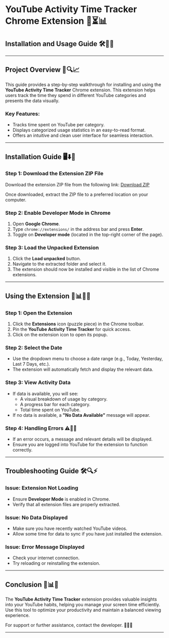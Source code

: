 # **YouTube Activity Time Tracker Chrome Extension** 🎥⏳📊

## **Installation and Usage Guide** 🛠️📌💡

---

## **Project Overview** 🚀🔍📈

This guide provides a step-by-step walkthrough for installing and using the **YouTube Activity Time Tracker** Chrome extension. This extension helps users track the time they spend in different YouTube categories and presents the data visually.

### **Key Features:**

- Tracks time spent on YouTube per category.
- Displays categorized usage statistics in an easy-to-read format.
- Offers an intuitive and clean user interface for seamless interaction.

---

## **Installation Guide** 🖥️⬇️🔧

### **Step 1: Download the Extension ZIP File**

Download the extension ZIP file from the following link:
[Download ZIP](https://drive.google.com/file/d/1vxjqMH8HU7WssWYRpsCfPS15rhtyQO7X/view?usp=sharing)

Once downloaded, extract the ZIP file to a preferred location on your computer.

### **Step 2: Enable Developer Mode in Chrome**

1. Open **Google Chrome**.
2. Type `chrome://extensions/` in the address bar and press **Enter**.
3. Toggle on **Developer mode** (located in the top-right corner of the page).

### **Step 3: Load the Unpacked Extension**

1. Click the **Load unpacked** button.
2. Navigate to the extracted folder and select it.
3. The extension should now be installed and visible in the list of Chrome extensions.

---

## **Using the Extension** 🎯📊🕵️‍♂️

### **Step 1: Open the Extension**

1. Click the **Extensions** icon (puzzle piece) in the Chrome toolbar.
2. Pin the **YouTube Activity Time Tracker** for quick access.
3. Click on the extension icon to open its popup.

### **Step 2: Select the Date**

- Use the dropdown menu to choose a date range (e.g., Today, Yesterday, Last 7 Days, etc.).
- The extension will automatically fetch and display the relevant data.

### **Step 3: View Activity Data**

- If data is available, you will see:
  - A visual breakdown of usage by category.
  - A progress bar for each category.
  - Total time spent on YouTube.
- If no data is available, a **"No Data Available"** message will appear.

### **Step 4: Handling Errors** ⚠️🔄❌

- If an error occurs, a message and relevant details will be displayed.
- Ensure you are logged into YouTube for the extension to function correctly.

---

## **Troubleshooting Guide** 🛠️🔍⚡

### **Issue: Extension Not Loading**

- Ensure **Developer Mode** is enabled in Chrome.
- Verify that all extension files are properly extracted.

### **Issue: No Data Displayed**

- Make sure you have recently watched YouTube videos.
- Allow some time for data to sync if you have just installed the extension.

### **Issue: Error Message Displayed**

- Check your internet connection.
- Try reloading or reinstalling the extension.

---

## **Conclusion** 🎯📊✅

The **YouTube Activity Time Tracker** extension provides valuable insights into your YouTube habits, helping you manage your screen time efficiently. Use this tool to optimize your productivity and maintain a balanced viewing experience.

For support or further assistance, contact the developer. 📩💡🤝

---

